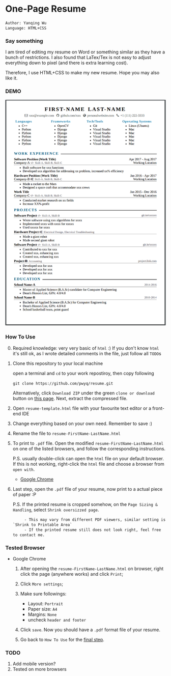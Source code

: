 # One-Page Resume

    Author: Yanqing Wu
    Language: HTML+CSS

### Say something
I am tired of editing my resume on Word or something similar as they have a bunch of restrictions.
I also found that LaTex/Tex is not easy to adjust everything down to pixel (and there is extra learning cost).

Therefore, I use HTML+CSS to make my new resume. Hope you may also like it.

### DEMO
![alt text][png-demo]

### How To Use
0. Required knowledge: very very basic of `html` :) If you don't know `html` it's still ok, as I wrote detailed comments in the file, just follow all `TODO`s

1. Clone this repository to your local machine

    open a terminal and `cd` to your work repostiroy, then copy following
    
    `git clone https://github.com/pwyq/resume.git`
    
    Alternatively, click `Download ZIP` under the green `clone or download` button on [this page][1]. Next, extract the compressed file.

2. Open `resume-template.html` file with your favourite text editor or a front-end IDE

3. Change everything based on your own need. Remember to save :)

4. Rename the file to `resume-FirstName-LastName.html`

5. To print to `.pdf` file. Open the modified `resume-FirstName-LastName.html` on one of the listed browsers, and follow the corresponding instructions.

    P.S. usually double-click can open the `html` file on your default browser. If this is not working, right-click the `html` file and choose a browser from `open with`.

    - [Google Chrome](#google-chrome)
    
6. <a name="last-name">Last step</a>, open the `.pdf` file of your resume, now print to a actual piece of paper :P
    
    P.S. If the printed resume is cropped somehow, on the `Page Sizing & Handling`, select `Shrink oversizzed page`.
    
            - This may vary from different PDF viewers, similar setting is `Shrink to Printable Area`
            - If the printed resume still does not look right, feel free to contact me.

### Tested Browser

- <a name="google-chrome">Google Chrome</a>

    1. After opening the `resume-FirstName-LastName.html` on browser, right click the page (anywhere works) and click `Print`;
    
    2. Click `More settings`;
    
    3. Make sure followings:
    
        - Layout: `Portrait`
        - Paper size: `A4`
        - Margins: `None`
        - uncheck `header and footer`
        
    4. Click `save`. Now you should have a `.pdf` format file of your resume.
    
    5. Go back to `How To Use` for the [final step](#last-step).

### TODO
1. Add mobile version?
2. Tested on more browsers


[1]: https://git.io/v5WGN
[png-demo]: /demo/resume-demo.png
